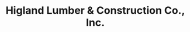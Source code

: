---
title: "Higland Lumber & Construction Co., Inc."
url: /sampaloc/higland-lumber-und-construction-co-inc/
shop: Baustoffe
---